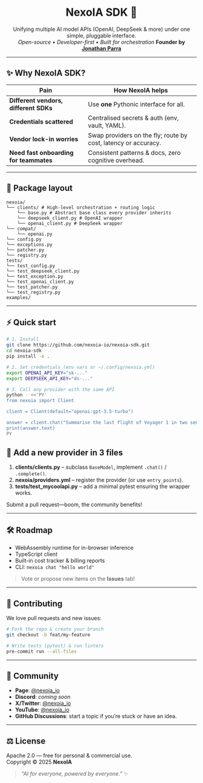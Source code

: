 <!-- Badges (add your own) -->
<p align="center">
  <!-- example: <img src="https://img.shields.io/badge/build-passing-brightgreen"> -->
</p>

<h1 align="center">NexoIA SDK 🚀</h1>
<p align="center">
  Unifying multiple AI model APIs (OpenAI, DeepSeek & more) under one simple, pluggable interface.<br>
  <em>Open-source • Developer-first • Built for orchestration</em>
  <strong>Founder by <a href="https://www.linkedin.com/in/jonathan-parra-935b09133/">Jonathan Parra</a></strong>
</p>


---
## ✨ Why NexoIA SDK?

| Pain | How NexoIA helps |
|------|------------------|
| **Different vendors, different SDKs** | Use **one** Pythonic interface for all. |
| **Credentials scattered** | Centralised secrets & auth (env, vault, YAML). |
| **Vendor lock-in worries** | Swap providers on the fly; route by cost, latency or accuracy. |
| **Need fast onboarding for teammates** | Consistent patterns & docs, zero cognitive overhead. |

---

## 📂 Package layout
```text
nexoia/
└── clients/ # High-level orchestration + routing logic
    └── base.py # Abstract base class every provider inherits
    └── deepseek_client.py # OpenAI wrapper
    └── openai_client.py # DeepSeek wrapper
└── compat/
    └── openai.py
└── config.py
└── exceptions.py
└── patcher.py
└── registry.py
tests/
└── test_config.py
└── test_deepseek_client.py
└── test_exception.py
└── test_openai_client.py
└── test_patcher.py
└── test_registry.py
examples/

```


---

## ⚡ Quick start

```bash
# 1. Install
git clone https://github.com/nexoia-io/nexoia-sdk.git
cd nexoia-sdk
pip install -e .

# 2. Set credentials (env vars or ~/.config/nexoia.yml)
export OPENAI_API_KEY="sk-..."
export DEEPSEEK_API_KEY="ds-..."

# 3. Call any provider with the same API
python - <<'PY'
from nexoia import Client

client = Client(default="openai:gpt-3.5-turbo")

answer = client.chat("Summarise the last flight of Voyager 1 in two sentences.")
print(answer.text)
PY
```

## 🔌 Add a new provider in 3 files

1. **clients/clients.py** – subclass `BaseModel`, implement `.chat()` / `.complete()`.
2. **nexoia/providers.yml** – register the provider (or use `entry_points`).
3. **tests/test_mycoolapi.py** – add a minimal pytest ensuring the wrapper works.

Submit a pull request—boom, the community benefits!

---

## 🛠️ Roadmap

- WebAssembly runtime for in-browser inference  
- TypeScript client  
- Built-in cost tracker & billing reports  
- CLI: `nexoia chat "hello world"`

> Vote or propose new items on the **Issues** tab!

---

## 🤝 Contributing

We love pull requests and new issues:

```bash
# Fork the repo & create your branch
git checkout -b feat/my-feature

# Write tests (pytest) & run linters
pre-commit run --all-files
```
---

## 💬 Community

- **Page**: [@nexoia_io](https://nexoia.cl)
- **Discord**: *coming soon*  
- **X/Twitter**: [@nexoia_io](https://twitter.com/nexoia_io)
- **YouTube**: [@nexoia_io](https://www.youtube.com/@NexoIA-io)   
- **GitHub Discussions**: start a topic if you’re stuck or have an idea.

---

## ⚖️ License

Apache&nbsp;2.0 — free for personal & commercial use.  
Copyright © 2025 **NexoIA**

> *“AI for everyone, powered by everyone.”* ✨



